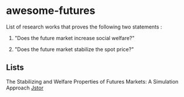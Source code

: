 # awesome-futures
List of research works that proves the following two statements :

1) "Does the future market increase social welfare?" 

2) "Does the future market stabilize the spot price?"


## Lists
The Stabilizing and Welfare Properties of Futures Markets: A Simulation Approach [Jstor](https://www.jstor.org/stable/2526584?read-now=1&refreqid=excelsior%3A62e68bda5e57fdfa4541448490989f10&seq=1#page_scan_tab_contents)
